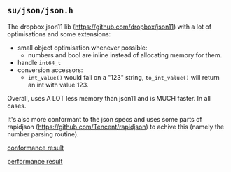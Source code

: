 ## `su/json/json.h`

The dropbox json11 lib (https://github.com/dropbox/json11)
with a lot of
optimisations and some extensions:
- small object optimisation whenever possible:
	- numbers and bool are inline instead of allocating
	memory for them. 
- handle `int64_t`
- conversion accessors:
	- `int_value()` would fail on a "123" string,
	`to_int_value()` will return an int with value 123.

Overall, uses A LOT less memory than json11 and is MUCH
faster. In all cases.

It's also more conformant to the json specs and uses some
parts of rapidjson (https://github.com/Tencent/rapidjson) to achive this (namely the number parsing routine).

[conformance result](https://sandym.github.io/docs/json_results/conformance.html)

[performance result](json_results/https://sandym.github.io/docs/json_results/performance_Corei7-4850HQ@2.30GHz_mac64_clang10.0.html)
